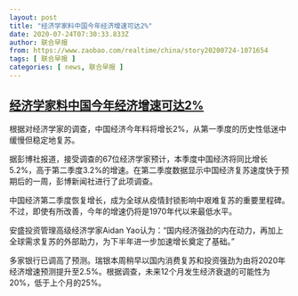 ```yaml
---
layout: post
title: "经济学家料中国今年经济增速可达2%"
date: 2020-07-24T07:30:33.833Z
author: 联合早报
from: https://www.zaobao.com/realtime/china/story20200724-1071654
tags: [ 联合早报 ]
categories: [ news, 联合早报 ]
---
```

<!--1595600520000-->
[经济学家料中国今年经济增速可达2%](https://www.zaobao.com/realtime/china/story20200724-1071654)
------

<div>
<p>根据对经济学家的调查，中国经济今年料将增长2%，从第一季度的历史性低迷中缓慢但稳定地复苏。</p><p>据彭博社报道，接受调查的67位经济学家预计，本季度中国经济将同比增长5.2%，高于第二季度3.2%的增速。在第二季度数据显示中国经济复苏速度快于预期后的一周，彭博新闻社进行了此项调查。</p><p>中国经济第二季度恢复增长，成为全球从疫情封锁影响中艰难复苏的重要里程碑。不过，即使有所改善，今年的增速仍将是1970年代以来最低水平。</p><section id="imu"><div id="dfp-ad-imu1-wrapper" class="dfp-tag-wrapper"><div id="dfp-ad-imu1" class="dfp-tag-wrapper"></div></div></section><p>安盛投资管理高级经济学家Aidan Yao认为：“国内经济强劲的内在动力，再加上全球需求复苏的外部助力，为下半年进一步加速增长奠定了基础。”</p><p>多家银行已调高了预测。瑞银本周稍早以国内消费复苏和投资强劲为由将2020年经济增速预测提升至2.5%。根据调查，未来12个月发生经济衰退的可能性为20%，低于上个月的25%。</p><div id="innity-in-post"></div><div id="dfp-ad-midarticlespecial-wrapper" class="dfp-tag-wrapper"><div id="dfp-ad-midarticlespecial" class="dfp-tag-wrapper"></div></div>
</div>
